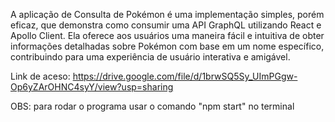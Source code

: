 A aplicação de Consulta de Pokémon é uma implementação simples, porém eficaz, que demonstra como consumir uma API GraphQL utilizando React e Apollo Client. Ela oferece aos usuários uma maneira fácil e intuitiva de obter informações detalhadas sobre Pokémon com base em um nome específico, contribuindo para uma experiência de usuário interativa e amigável.


Link de aceso: https://drive.google.com/file/d/1brwSQ5Sy_UImPGgw-Op6yZArOHNC4syY/view?usp=sharing

OBS: para rodar o programa usar o comando "npm start" no terminal
